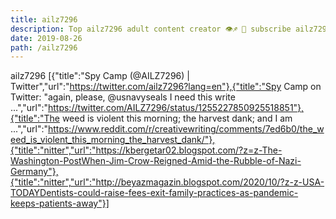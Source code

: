 ```yaml
---
title: ailz7296
description: Top ailz7296 adult content creator 👁♐️ 👑 subscribe ailz7296 to my porn site below IG ailz7296
date: 2019-08-26
path: /ailz7296
---
```


ailz7296
[{"title":"Spy Camp (@AILZ7296) | Twitter","url":"https://twitter.com/ailz7296?lang=en"},{"title":"Spy Camp on Twitter: \"again, please, @usnavyseals I need this write ...","url":"https://twitter.com/AILZ7296/status/1255227850925518851"},{"title":"The weed is violent this morning; the harvest dank; and I am ...","url":"https://www.reddit.com/r/creativewriting/comments/7ed6b0/the_weed_is_violent_this_morning_the_harvest_dank/"},{"title":"nitter","url":"https://kbergetar02.blogspot.com/?z=z-The-Washington-PostWhen-Jim-Crow-Reigned-Amid-the-Rubble-of-Nazi-Germany"},{"title":"nitter","url":"http://beyazmagazin.blogspot.com/2020/10/?z-z-USA-TODAYDentists-could-raise-fees-exit-family-practices-as-pandemic-keeps-patients-away"}]

